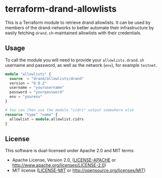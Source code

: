 # terraform-drand-allowlists

This is a Terraform module to retrieve drand allowlists. It can be used by
members of the drand-networks to better automate their infrastructure by
easily fetching `drand.sh`-maintained allowlists with their credentials.

## Usage

To call the module you will need to provide your `allowlists.drand.sh`
username and password, as well as the network (`env`), for example `testnet`.

```terraform
module "allowlists" {
  source  = "drand/allowlists/drand"
  version = "0.0.2"
  username = "yourusername"
  password = "yourpassword"
  env = "yourenv"
}

# You can then use the module "cidrs" output somewhere else
resource "type" "name" {
  allowlist = module.allowlist.cidrs
}
```

## License

This software is dual-licensed under Apache 2.0 and MIT terms:

- Apache License, Version 2.0, ([LICENSE-APACHE](https://github.com/drand/drand/blob/master/LICENSE-APACHE) or http://www.apache.org/licenses/LICENSE-2.0)
- MIT license ([LICENSE-MIT](https://github.com/drand/drand/blob/master/LICENSE-MIT) or http://opensource.org/licenses/MIT)
